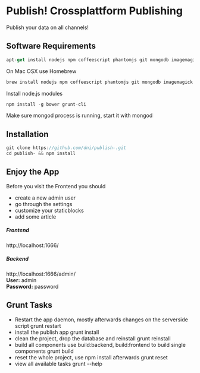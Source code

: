 # Publish! Crossplattform Publishing
Publish your data on all channels!

## Software Requirements

```js
apt-get install nodejs npm coffeescript phantomjs git mongodb imagemagick graphicsmagick zip
```
On Mac OSX use Homebrew
```js
brew install nodejs npm coffeescript phantomjs git mongodb imagemagick graphicsmagick zip
```
Install node.js modules
```js
npm install -g bower grunt-cli
```
Make sure mongod process is running, start it with mongod

## Installation
```js
git clone https://github.com/dni/publish-.git
cd publish- && npm install
```


## Enjoy the App

Before you visit the Frontend you should

* create a new admin user
* go through the settings
* customize your staticblocks
* add some article

##### Frontend

http://localhost:1666/

##### Backend

http://localhost:1666/admin/ <br>
**User:** admin <br>
**Password:** password

## Grunt Tasks
* Restart the app daemon, mostly afterwards changes on the serverside script
grunt restart
* install the publish app
grunt install
* clean the project, drop the database and reinstall
grunt reinstall
* build all components use build:backend, build:frontend to build single components
grunt build
* reset the whole project, use npm install afterwards
grunt reset
* view all available tasks
grunt --help
